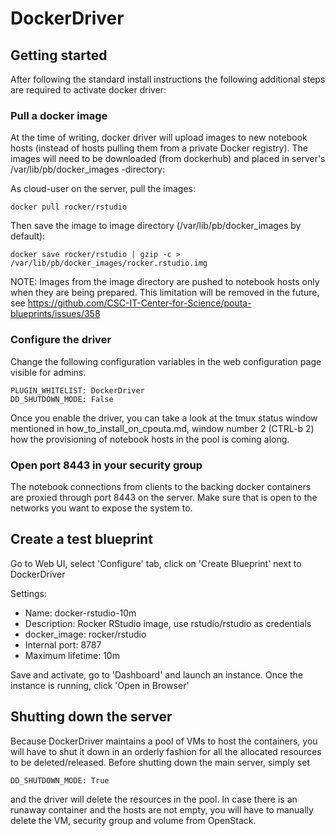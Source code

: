 # DockerDriver

## Getting started

After following the standard install instructions the following additional steps
are required to activate docker driver:

### Pull a docker image

At the time of writing, docker driver will upload images to new notebook hosts (instead of hosts pulling them
from a private Docker registry). The images will need to be downloaded (from dockerhub) and placed in server's 
/var/lib/pb/docker_images -directory:

As cloud-user on the server, pull the images:
    
    docker pull rocker/rstudio

Then save the image to image directory (/var/lib/pb/docker_images by default):

    docker save rocker/rstudio | gzip -c > /var/lib/pb/docker_images/rocker.rstudio.img

NOTE: Images from the image directory are pushed to notebook hosts only when they are being
      prepared. This limitation will be removed in the future, see
      https://github.com/CSC-IT-Center-for-Science/pouta-blueprints/issues/358

### Configure the driver

Change the following configuration variables in the web configuration page visible for admins.

    PLUGIN_WHITELIST: DockerDriver
    DD_SHUTDOWN_MODE: False

Once you enable the driver, you can take a look at the tmux status window mentioned in how_to_install_on_cpouta.md, 
window number 2 (CTRL-b 2) how the provisioning of notebook hosts in the pool is coming along.

### Open port 8443 in your security group

The notebook connections from clients to the backing docker containers are proxied through port 8443 on the server. 
Make sure that is open to the networks you want to expose the system to.

## Create a test blueprint

Go to Web UI, select 'Configure' tab, click on 'Create Blueprint' next to DockerDriver

Settings:

* Name: docker-rstudio-10m
* Description: Rocker RStudio image, use rstudio/rstudio as credentials
* docker_image: rocker/rstudio
* Internal port: 8787
* Maximum lifetime: 10m

Save and activate, go to 'Dashboard' and launch an instance. Once the instance is running, click 'Open in Browser'

## Shutting down the server

Because DockerDriver maintains a pool of VMs to host the containers, you will have to shut it down in an orderly
fashion for all the allocated resources to be deleted/released. Before shutting down the main server, simply set
 
    DD_SHUTDOWN_MODE: True
    
and the driver will delete the resources in the pool. In case there is an runaway container and the hosts are not
empty, you will have to manually delete the VM, security group and volume from OpenStack.
